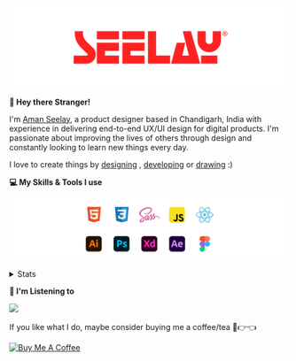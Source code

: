 [![banner](./images/seelay.svg)](https://www.seelay.in)

**👋 Hey there Stranger!**

I'm [Aman Seelay](https://www.seelay.in), a product designer based in Chandigarh, India with experience in delivering end-to-end UX/UI design for digital products. I'm passionate about improving the lives of others through design and constantly looking to learn new things every day.

I love to create things by [designing](https://www.seelay.in/#work) , [developing](https://www.seelay.in/#projects) or [drawing](https://art.seelay.in) :)

**💻 My Skills & Tools I use**

[![banner](./images/skills&tools.svg)](https://www.seelay.in/about)

<details>
  <summary>Stats</summary>

---

<!--START_SECTION:waka-->
![Profile Views](http://img.shields.io/badge/Profile%20Views-0-blue)

**🐱 My GitHub Data** 

> 📦 742.1 kB Used in GitHub's Storage 
 > 
> 🏆 48 Contributions in the Year 2024
 > 
> 💼 Opted to Hire
 > 
> 📜 1 Public Repository 
 > 
> 🔑 45 Private Repository 
 > 
**I'm a Night 🦉** 

```text
🌞 Morning                310 commits         ████░░░░░░░░░░░░░░░░░░░░░   16.32 % 
🌆 Daytime                298 commits         ████░░░░░░░░░░░░░░░░░░░░░   15.68 % 
🌃 Evening                589 commits         ████████░░░░░░░░░░░░░░░░░   31.00 % 
🌙 Night                  703 commits         █████████░░░░░░░░░░░░░░░░   37.00 % 
```
📅 **I'm Most Productive on Sunday** 

```text
Monday                   230 commits         ███░░░░░░░░░░░░░░░░░░░░░░   12.11 % 
Tuesday                  310 commits         ████░░░░░░░░░░░░░░░░░░░░░   16.32 % 
Wednesday                172 commits         ██░░░░░░░░░░░░░░░░░░░░░░░   09.05 % 
Thursday                 333 commits         ████░░░░░░░░░░░░░░░░░░░░░   17.53 % 
Friday                   212 commits         ███░░░░░░░░░░░░░░░░░░░░░░   11.16 % 
Saturday                 292 commits         ████░░░░░░░░░░░░░░░░░░░░░   15.37 % 
Sunday                   351 commits         █████░░░░░░░░░░░░░░░░░░░░   18.47 % 
```


📊 **This Week I Spent My Time On** 

```text
🕑︎ Time Zone: Asia/Kolkata

💬 Programming Languages: 
No Activity Tracked This Week

🔥 Editors: 
No Activity Tracked This Week

💻 Operating System: 
No Activity Tracked This Week
```

**I Mostly Code in JavaScript** 

```text
JavaScript               28 repos            ███████████████░░░░░░░░░░   59.57 % 
TypeScript               13 repos            ███████░░░░░░░░░░░░░░░░░░   27.66 % 
HTML                     3 repos             ██░░░░░░░░░░░░░░░░░░░░░░░   06.38 % 
Java                     3 repos             ██░░░░░░░░░░░░░░░░░░░░░░░   06.38 % 
```




 Last Updated on 15/09/2024 06:44:03 UTC
<!--END_SECTION:waka-->

---

 </details>

**🎵 I'm Listening to**

<object data="https://now-play.vercel.app/api/generate?uid=7a17a86e-d6b7-43b5-8d9c-1d6dae42a779" >

  <img src="https://now-play.vercel.app/api/generate?uid=7a17a86e-d6b7-43b5-8d9c-1d6dae42a779" />

</object>

If you like what I do, maybe consider buying me a coffee/tea 🥺👉👈

<a href="https://www.buymeacoffee.com/seelay" target="_blank"><img src="https://cdn.buymeacoffee.com/buttons/v2/default-red.png" alt="Buy Me A Coffee" width="150" ></a>
